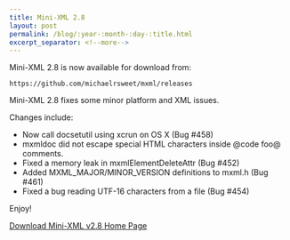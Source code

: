 ```yaml
---
title: Mini-XML 2.8
layout: post
permalink: /blog/:year-:month-:day-:title.html
excerpt_separator: <!--more-->
---
```


Mini-XML 2.8 is now available for download from:

    https://github.com/michaelrsweet/mxml/releases

Mini-XML 2.8 fixes some minor platform and XML issues.

<!--more-->
Changes include:

- Now call docsetutil using xcrun on OS X (Bug #458)
- mxmldoc did not escape special HTML characters inside @code foo@ comments.
- Fixed a memory leak in mxmlElementDeleteAttr (Bug #452)
- Added MXML_MAJOR/MINOR_VERSION definitions to mxml.h (Bug #461)
- Fixed a bug reading UTF-16 characters from a file (Bug #454)

Enjoy!

<a class="btn btn-primary" href="https://github.com/michaelrsweet/mxml/releases/tag/v2.8">Download Mini-XML v2.8 <span class="glyphicon glyphicon-download-alt" aria-hidden="true"></span></a>
<a class="btn btn-default" href="/mxml/index.html">Home Page <span class="glyphicon glyphicon-home" aria-hidden="true"></span></a>
